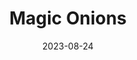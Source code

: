 ---
title: Magic Onions
date: 2023-08-24
tags: ['onions', toppings', 'burgers', 'hotdogs']
steps:
    - cut the onios half and then into thin half rings
    - fry up the onions in a pan with some butter on medium heat
    - once browned add a teaspoon of sugar and some balsamic vinegar (or whatever vinegar - the idea is to balance the sweetness of the onions with some acidity so feel free to experiment)
    - let it cook for a bit longer until the onions are soft and sticky
    - and finally stir in some saracha sauce     
ingredients:
    - onions (red onions)
    - butter
    - sugar (brown sugar)
    - vinegar (balsamic vinegar)
    - saracha sauce
---